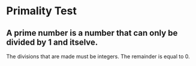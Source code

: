 # Primality Test 
## A prime number is a number that can only be divided by 1 and itselve.
The divisions that are made must be integers. The remainder is equal to 0.